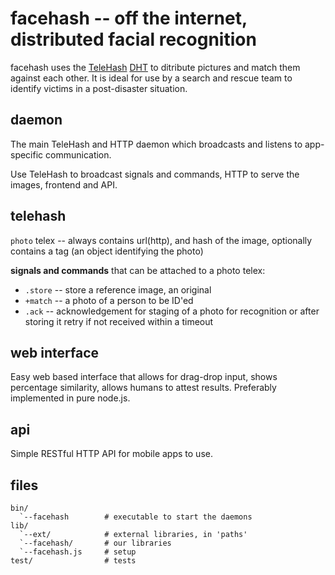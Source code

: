 facehash -- off the internet, distributed facial recognition
============================================================

facehash uses the [TeleHash][1] [DHT][2] to ditribute pictures and
match them against each other. It is ideal for use by a search and
rescue team to identify victims in a post-disaster situation.

daemon
------
The main TeleHash and HTTP daemon which broadcasts and listens to
app-specific communication.

Use TeleHash to broadcast signals and commands, HTTP to serve
the images, frontend and API.

telehash
--------
`photo` telex -- always contains url(http), and hash of the image,
optionally contains a tag (an object identifying the photo)

**signals and commands** that can be attached to a photo telex:

  * `.store` -- store a reference image, an original
  * `+match` -- a photo of a person to be ID'ed
  * `.ack` -- acknowledgement for staging of a photo for recognition
              or after storing it retry if not received within a timeout

web interface
-------------
Easy web based interface that allows for drag-drop input, shows percentage
similarity, allows humans to attest results. Preferably implemented in pure
node.js.

api
---
Simple RESTful HTTP API for mobile apps to use.

files
-----

    bin/
      `--facehash        # executable to start the daemons
    lib/
      `--ext/            # external libraries, in 'paths'
      `--facehash/       # our libraries
      `--facehash.js     # setup
    test/                # tests

[1]: http://telehash.org/
[2]: http://en.wikipedia.org/wiki/Distributed_hash_table
